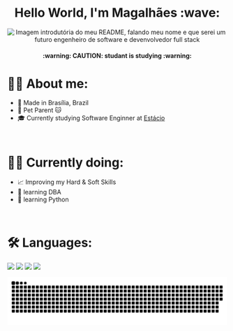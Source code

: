 <h1 align="center">Hello World, I'm Magalhães :wave:</h1>

<div align="center">
  <img src="https://user-images.githubusercontent.com/107576199/200138804-0be21a2d-73e3-4899-b6d8-101ed373258e.jpg" alt="Imagem introdutória do meu README, falando meu nome e que serei um futuro engenheiro de software e devenvolvedor full stack" width="850px">
</div>

<h4 align="center"> :warning: CAUTION: studant is studying :warning: </h4>

# :man_technologist: About me:
- 📌 Made in Brasília, Brazil
- 🐶 Pet Parent 🐱
- 🎓 Currently studying Software Enginner at <a href="https://estacio.br" target="_blank">Estácio</a>
</br>

# 👨‍🎓 Currently doing:
- 📈 Improving my Hard & Soft Skills
- 💾 learning DBA
- 🐍 learning Python
</br>

# 🛠 Languages:
<div display="flex">
  <img src="https://cdn.jsdelivr.net/gh/devicons/devicon/icons/html5/html5-original.svg" width="50px"/>
  <img src="https://cdn.jsdelivr.net/gh/devicons/devicon/icons/css3/css3-original.svg" width="50px"/>
  <img src="https://cdn.jsdelivr.net/gh/devicons/devicon/icons/javascript/javascript-original.svg" width="50px"/>
  <img src="https://cdn.jsdelivr.net/gh/devicons/devicon/icons/python/python-original.svg" width="50px"/>
</div>

![snake gif](https://github.com/dropeMag/dropeMag/blob/output/github-contribution-grid-snake.svg)
